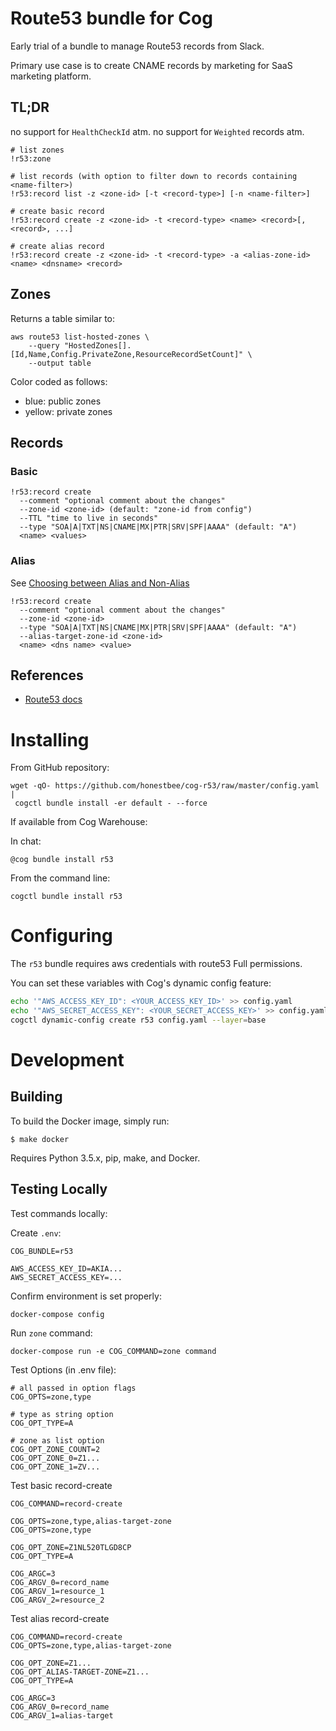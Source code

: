 # Route53 bundle for Cog

Early trial of a bundle to manage Route53 records from Slack.

Primary use case is to create CNAME records by marketing for SaaS marketing platform.

## TL;DR

no support for `HealthCheckId` atm.
no support for `Weighted` records atm.

```
# list zones
!r53:zone

# list records (with option to filter down to records containing <name-filter>)
!r53:record list -z <zone-id> [-t <record-type>] [-n <name-filter>]

# create basic record
!r53:record create -z <zone-id> -t <record-type> <name> <record>[, <record>, ...]

# create alias record
!r53:record create -z <zone-id> -t <record-type> -a <alias-zone-id> <name> <dnsname> <record>
```

## Zones

Returns a table similar to:

```
aws route53 list-hosted-zones \
    --query "HostedZones[].[Id,Name,Config.PrivateZone,ResourceRecordSetCount]" \
    --output table
```

Color coded as follows:

- blue: public zones
- yellow: private zones

## Records

### Basic

```
!r53:record create
  --comment "optional comment about the changes"
  --zone-id <zone-id> (default: "zone-id from config")
  --TTL "time to live in seconds"
  --type "SOA|A|TXT|NS|CNAME|MX|PTR|SRV|SPF|AAAA" (default: "A")
  <name> <values>
```

### Alias

See [Choosing between Alias and Non-Alias](https://docs.aws.amazon.com/Route53/latest/DeveloperGuide/resource-record-sets-choosing-alias-non-alias.html)

```
!r53:record create
  --comment "optional comment about the changes"
  --zone-id <zone-id>
  --type "SOA|A|TXT|NS|CNAME|MX|PTR|SRV|SPF|AAAA" (default: "A")
  --alias-target-zone-id <zone-id>
  <name> <dns name> <value>
```

## References

- [Route53 docs](http://docs.aws.amazon.com/cli/latest/reference/route53/change-resource-record-sets.html?highlight=route53)

# Installing

From GitHub repository:

```
wget -qO- https://github.com/honestbee/cog-r53/raw/master/config.yaml |
 cogctl bundle install -er default - --force
```

If available from Cog Warehouse:

In chat:

```
@cog bundle install r53
```

From the command line:

```
cogctl bundle install r53
```

# Configuring

The `r53` bundle requires aws credentials with route53 Full permissions.

You can set these variables with Cog's dynamic config feature:

```bash
echo '"AWS_ACCESS_KEY_ID": <YOUR_ACCESS_KEY_ID>' >> config.yaml
echo '"AWS_SECRET_ACCESS_KEY": <YOUR_SECRET_ACCESS_KEY>' >> config.yaml
cogctl dynamic-config create r53 config.yaml --layer=base
```

# Development

## Building

To build the Docker image, simply run:

    $ make docker

Requires Python 3.5.x, pip, make, and Docker.

## Testing Locally

Test commands locally:

Create `.env`:
```
COG_BUNDLE=r53

AWS_ACCESS_KEY_ID=AKIA...
AWS_SECRET_ACCESS_KEY=...
```

Confirm environment is set properly:

```
docker-compose config
```

Run `zone` command:
```
docker-compose run -e COG_COMMAND=zone command
```

Test Options (in .env file):
```
# all passed in option flags
COG_OPTS=zone,type

# type as string option
COG_OPT_TYPE=A

# zone as list option
COG_OPT_ZONE_COUNT=2
COG_OPT_ZONE_0=Z1...
COG_OPT_ZONE_1=ZV...
```

Test basic record-create
```
COG_COMMAND=record-create

COG_OPTS=zone,type,alias-target-zone
COG_OPTS=zone,type

COG_OPT_ZONE=Z1NL520TLGD8CP
COG_OPT_TYPE=A

COG_ARGC=3
COG_ARGV_0=record_name
COG_ARGV_1=resource_1
COG_ARGV_2=resource_2
```

Test alias record-create
```
COG_COMMAND=record-create
COG_OPTS=zone,type,alias-target-zone

COG_OPT_ZONE=Z1...
COG_OPT_ALIAS-TARGET-ZONE=Z1...
COG_OPT_TYPE=A

COG_ARGC=3
COG_ARGV_0=record_name
COG_ARGV_1=alias-target
```
